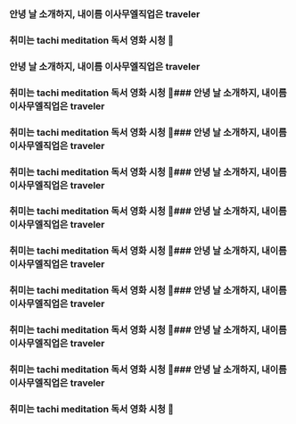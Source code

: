 ### 안녕 날 소개하지, 내이름 이사무엘직업은 traveler

### 취미는 tachi meditation 독서 영화 시청 👋
### 안녕 날 소개하지, 내이름 이사무엘직업은 traveler

### 취미는 tachi meditation 독서 영화 시청 👋### 안녕 날 소개하지, 내이름 이사무엘직업은 traveler

### 취미는 tachi meditation 독서 영화 시청 👋### 안녕 날 소개하지, 내이름 이사무엘직업은 traveler

### 취미는 tachi meditation 독서 영화 시청 👋### 안녕 날 소개하지, 내이름 이사무엘직업은 traveler

### 취미는 tachi meditation 독서 영화 시청 👋### 안녕 날 소개하지, 내이름 이사무엘직업은 traveler

### 취미는 tachi meditation 독서 영화 시청 👋### 안녕 날 소개하지, 내이름 이사무엘직업은 traveler

### 취미는 tachi meditation 독서 영화 시청 👋### 안녕 날 소개하지, 내이름 이사무엘직업은 traveler

### 취미는 tachi meditation 독서 영화 시청 👋### 안녕 날 소개하지, 내이름 이사무엘직업은 traveler

### 취미는 tachi meditation 독서 영화 시청 👋### 안녕 날 소개하지, 내이름 이사무엘직업은 traveler

### 취미는 tachi meditation 독서 영화 시청 👋

<!--
**JooSeungSae/JooSeungSae** is a ✨ _special_ ✨ repository because its `README.md` (this file) appears on your GitHub profile.

Here are some ideas to get you started:

- 🔭 I’m currently working on ...
- 🌱 I’m currently learning ...
- 👯 I’m looking to collaborate on ...
- 🤔 I’m looking for help with ...
- 💬 Ask me about ...
- 📫 How to reach me: ...
- 😄 Pronouns: ...
- ⚡ Fun fact: ...
-->
